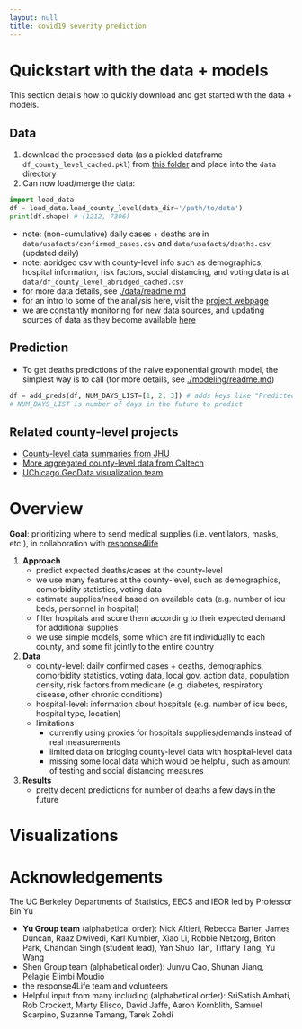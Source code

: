 ```yaml
---
layout: null
title: covid19 severity prediction
---
```


# Quickstart with the data + models

This section details how to quickly download and get started with the data + models.

## Data
1. download the processed data (as a pickled dataframe `df_county_level_cached.pkl`) from [this folder](https://drive.google.com/drive/u/2/folders/1OfeUn8RcOfkibgjtuuVt2z9ZtzC_4Eq5) and place into the `data` directory
2. Can now load/merge the data:
```python
import load_data
df = load_data.load_county_level(data_dir='/path/to/data')
print(df.shape) # (1212, 7306)
```
- note: (non-cumulative) daily cases + deaths are in `data/usafacts/confirmed_cases.csv` and `data/usafacts/deaths.csv` (updated daily)
- note: abridged csv with county-level info such as demographics, hospital information, risk factors, social distancing, and voting data is at `data/df_county_level_abridged_cached.csv`
- for more data details, see [./data/readme.md](./data/readme.md)
- for an intro to some of the analysis here, visit the [project webpage](https://yu-group.github.io/covid19-severity-prediction/)
- we are constantly monitoring for new data sources, and updating sources of data as they become available [here](https://docs.google.com/document/d/1Gxfp-8NXHZN1Hre0CThx0sdO17vDOso640eK6MHlbiU/)

## Prediction
- To get deaths predictions of the naive exponential growth model, the simplest way is to call (for more details, see [./modeling/readme.md](./modeling/readme.md))

```python
df = add_preds(df, NUM_DAYS_LIST=[1, 2, 3]) # adds keys like "Predicted Deaths 1-day"
# NUM_DAYS_LIST is number of days in the future to predict
```

## Related county-level projects
- [County-level data summaries from JHU](https://github.com/JieYingWu/COVID-19_US_County-level_Summaries)
- [More aggregated county-level data from Caltech](https://github.com/COVIDmodeling/covid_19_modeling)
- [UChicago GeoData visualization team](https://github.com/GeoDaCenter/covid)

    
# Overview

**Goal**: prioritizing where to send medical supplies (i.e. ventilators, masks, etc.), in collaboration with [response4life](https://response4life.org/)

1. **Approach** 
    - predict expected deaths/cases at the county-level
    - we use many features at the county-level, such as demographics, comorbidity statistics, voting data
    - estimate supplies/need based on available data (e.g. number of icu beds, personnel in hospital)
    - filter hospitals and score them according to their expected demand for additional supplies
    - we use simple models, some which are fit individually to each county, and some fit jointly to the entire country
2. **Data**
    - county-level: daily confirmed cases + deaths, demographics, comorbidity statistics, voting data, local gov. action data, population density, risk factors from medicare (e.g. diabetes, respiratory disease, other chronic conditions)
    - hospital-level: information about hospitals (e.g. number of icu beds, hospital type, location)    
    - limitations
        - currently using proxies for hospitals supplies/demands instead of real measurements
        - limited data on bridging county-level data with hospital-level data
        - missing some local data which would be helpful, such as amount of testing and social distancing measures   
3. **Results**
    - pretty decent predictions for number of deaths a few days in the future


# Visualizations




# Acknowledgements

The UC Berkeley Departments of Statistics, EECS and IEOR led by Professor Bin Yu

- **Yu Group team** (alphabetical order): Nick Altieri, Rebecca Barter, James Duncan, Raaz Dwivedi, Karl Kumbier, Xiao Li, Robbie Netzorg, Briton Park, Chandan Singh (student lead), Yan Shuo Tan, Tiffany Tang, Yu Wang
- Shen Group team (alphabetical order): Junyu Cao, Shunan Jiang, Pelagie Elimbi Moudio
- the response4Life team and volunteers
- Helpful input from many including (alphabetical order): SriSatish Ambati, Rob Crockett, Marty Elisco, David Jaffe, Aaron Kornblith, Samuel Scarpino, Suzanne Tamang, Tarek Zohdi
